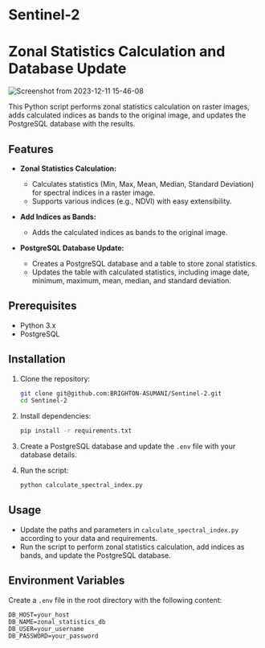 # Sentinel-2

# Zonal Statistics Calculation and Database Update
![Screenshot from 2023-12-11 15-46-08](https://github.com/BRIGHTON-ASUMANI/Sentinel-2/assets/36225890/e779073d-47f8-45e4-a864-04931cc05022)

This Python script performs zonal statistics calculation on raster images, adds calculated indices as bands to the original image, and updates the PostgreSQL database with the results.

## Features

- **Zonal Statistics Calculation:**
  - Calculates statistics (Min, Max, Mean, Median, Standard Deviation) for spectral indices in a raster image.
  - Supports various indices (e.g., NDVI) with easy extensibility.

- **Add Indices as Bands:**
  - Adds the calculated indices as bands to the original image.

- **PostgreSQL Database Update:**
  - Creates a PostgreSQL database and a table to store zonal statistics.
  - Updates the table with calculated statistics, including image date, minimum, maximum, mean, median, and standard deviation.

## Prerequisites

- Python 3.x
- PostgreSQL

## Installation

1. Clone the repository:

    ```bash
    git clone git@github.com:BRIGHTON-ASUMANI/Sentinel-2.git
    cd Sentinel-2
    ```

2. Install dependencies:

    ```bash
    pip install -r requirements.txt
    ```

3. Create a PostgreSQL database and update the `.env` file with your database details.

4. Run the script:

    ```bash
    python calculate_spectral_index.py
    ```

## Usage

- Update the paths and parameters in `calculate_spectral_index.py` according to your data and requirements.
- Run the script to perform zonal statistics calculation, add indices as bands, and update the PostgreSQL database.

## Environment Variables

Create a `.env` file in the root directory with the following content:

```env
DB_HOST=your_host
DB_NAME=zonal_statistics_db
DB_USER=your_username
DB_PASSWORD=your_password
